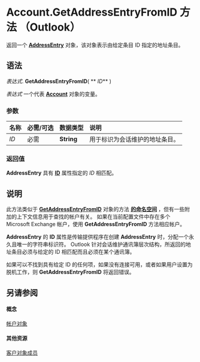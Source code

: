 
# Account.GetAddressEntryFromID 方法 （Outlook）

返回一个  **[AddressEntry](d4a0a85e-8bab-bc56-57bc-d70c3c570c8e.md)** 对象，该对象表示由给定条目 ID 指定的地址条目。


## 语法

 _表达式_. **GetAddressEntryFromID**( ** _ID_** )

 _表达式_ 一个代表 **[Account](f624438c-4e45-2822-18b6-bfe8074a33c0.md)** 对象的变量。


### 参数



|**名称**|**必需/可选**|**数据类型**|**说明**|
|:-----|:-----|:-----|:-----|
| _ID_|必需|**String**|用于标识为会话维护的地址条目。|

### 返回值

 **AddressEntry** 具有 **[ID](06c806f1-5ca8-c46e-399d-c307e9428866.md)** 属性指定的 _ID_ 相匹配。


## 说明

此方法类似于 **[GetAddressEntryFromID](04e9d2c5-231d-35c8-eafa-0e58fbd7a2a1.md)** 对象的方法 **[的命名空间](f0dcaa19-07f5-5d42-a3bf-2e42b7885644.md)** ，但有一些附加的上下文信息用于查找的帐户有关。 如果在当前配置文件中存在多个 Microsoft Exchange 帐户，使用 **GetAddressEntryFromID** 方法相应帐户。

 **AddressEntry** 的 **ID** 属性是传输提供程序在创建 **AddressEntry** 时，分配一个永久且唯一的字符串标识符。 Outlook 针对会话维护通讯簿层次结构，所返回的地址条目必须与给定的 ID 相匹配而且必须在某个通讯簿。

如果可以不找到具有给定 ID 的任何项，如果没有连接可用，或者如果用户设置为脱机工作，则 **GetAddressEntryFromID** 将返回错误。


## 另请参阅


#### 概念


[帐户对象](f624438c-4e45-2822-18b6-bfe8074a33c0.md)
#### 其他资源


[客户对象成员](37759c57-d1ec-775c-cbe6-75c8f314d196.md)